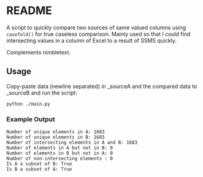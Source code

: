 # README

A script to quickly compare two sources of same valued columns using `casefold()` for true caseless comparison.
Mainly used so that I could find intersecting values in a column of Excel to a result of SSMS quickly.

Complements nimbletext.

## Usage

Copy-paste data (newline separated) in _sourceA and the compared data to _sourceB and run the script:

```
python ./main.py
```

### Example Output

```
Number of unique elements in A: 1683
Number of unique elements in B: 1683
Number of intersecting elements in A and B: 1683
Number of elements in A but not in B: 0
Number of elements in B but not in A: 0
Number of non-intersecting elements : 0
Is A a subset of B: True
Is B a subset of A: True
```
